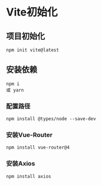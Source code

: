 # Vite初始化
## 项目初始化
```
npm init vite@latest
```
## 安装依赖
```
npm i 
或 yarn
```
### 配置路径
```
npm install @types/node --save-dev
```
### 安装Vue-Router
```
npm install vue-router@4
```
### 安装Axios
```
npm install axios
```
